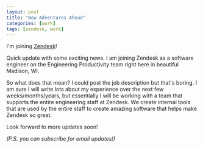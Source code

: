 ```yaml
---
layout: post
title: "New Adventures Ahead"
categories: [work]
tags: [zendesk, work]
---
```


I'm joining [Zendesk](https://www.zendesk.com/)!

Quick update with some exciting news. I am joining Zendesk as a software engineer on the Engineering Productivity team right here in beautiful Madison, WI.

So what does that mean? I could post the job description but that's boring. I am sure I will write lots about my experience over the next few weeks/months/years, but essentially I will be working with a team that supports the entire engineering staff at Zendesk. We create internal tools that are used by the entire staff to create amazing software that helps make Zendesk so great.

Look forward to more updates soon!

*(P.S. you can subscribe for email updates!)*
